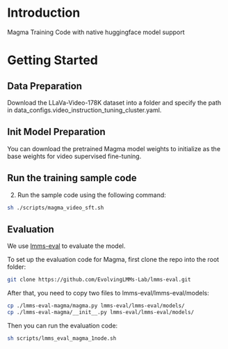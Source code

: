 # Introduction 
Magma Training Code with native huggingface model support

# Getting Started

## Data Preparation
Download the LLaVa-Video-178K dataset into a folder and specify the path in data_configs.video_instruction_tuning_cluster.yaml.

## Init Model Preparation
You can download the pretrained Magma model weights to initialize as the base weights for video supervised fine-tuning. 

## Run the training sample code
2. Run the sample code using the following command:
```bash
sh ./scripts/magma_video_sft.sh
```

## Evaluation

We use [lmms-eval](https://github.com/EvolvingLMMs-Lab/lmms-eval) to evaluate the model. 

To set up the evaluation code for Magma, first clone the repo into the root folder:
```bash
git clone https://github.com/EvolvingLMMs-Lab/lmms-eval.git
```

After that, you need to copy two files to lmms-eval/lmms-eval/models:
```bash
cp ./lmms-eval-magma/magma.py lmms-eval/lmms-eval/models/
cp ./lmms-eval-magma/__init__.py lmms-eval/lmms-eval/models/
```

Then you can run the evaluation code:
```bash
sh scripts/lmms_eval_magma_1node.sh
```
